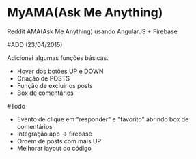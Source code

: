 # MyAMA(Ask Me Anything)
Reddit AMA(Ask Me Anything) usando AngularJS + Firebase

#ADD 
(23/04/2015)

Adicionei algumas funções básicas.

- Hover dos botões UP e DOWN
- Criação de POSTS
- Função de excluir os posts
- Box de comentários

#Todo

- Evento de clique em "responder" e "favorito" abrindo box de comentários
- Integração app -> firebase
- Ordem de posts com mais UP
- Melhorar layout do código

